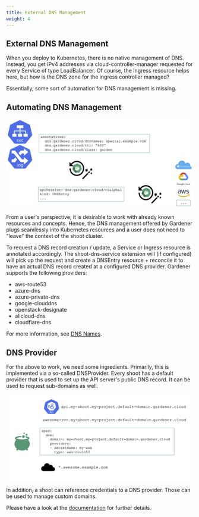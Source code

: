 ```yaml
---
title: External DNS Management
weight: 4
---
```


## External DNS Management

When you deploy to Kubernetes, there is no native management of DNS. Instead, you get IPv4 addresses via cloud-controller-manager requested for every Service of type LoadBalancer. Of course, the Ingress resource helps here, but how is the DNS zone for the ingress controller managed?

Essentially, some sort of automation for DNS management is missing.

## Automating DNS Management

![](./images/automate-dns-management.png)

From a user's perspective, it is desirable to work with already known resources and concepts. Hence, the DNS management offered by Gardener plugs seamlessly into Kubernetes resources and a user does not need to "leave" the context of the shoot cluster.

To request a DNS record creation / update, a Service or Ingress resource is annotated accordingly. The shoot-dns-service extension will (if configured) will pick up the request and create a DNSEntry resource + reconcile it to have an actual DNS record created at a configured DNS provider. Gardener supports the following providers:
- aws-route53
- azure-dns
- azure-private-dns
- google-clouddns
- openstack-designate
- alicloud-dns
- cloudflare-dns

For more information, see [DNS Names](https://github.com/gardener/gardener-extension-shoot-dns-service/blob/master/docs/usage/dns_names.md).

## DNS Provider

For the above to work, we need some ingredients. Primarily, this is implemented via a so-called DNSProvider. Every shoot has a default provider that is used to set up the API server's public DNS record. It can be used to request sub-domains as well. 

![](./images/dns-provider.png)

In addition, a shoot can reference credentials to a DNS provider. Those can be used to manage custom domains.

Please have a look at the [documentation](https://gardener.cloud/docs/guides/networking/dns-extension/) for further details. 